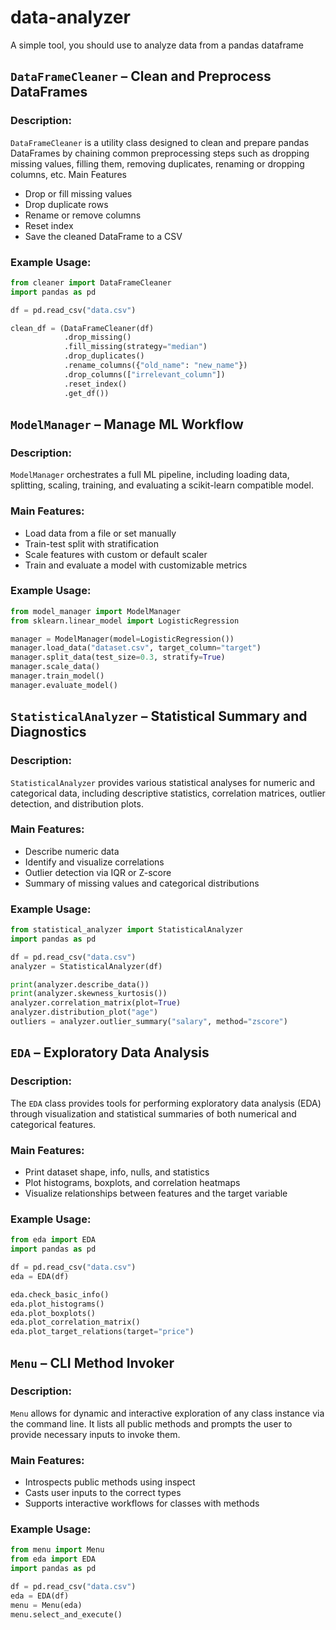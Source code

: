 # data-analyzer
A simple tool, you should use to analyze data from a pandas dataframe

## **```DataFrameCleaner``` – Clean and Preprocess DataFrames**
### Description:

```DataFrameCleaner``` is a utility class designed to clean and prepare pandas DataFrames by chaining common preprocessing steps such as dropping missing values, filling them, removing duplicates, renaming or dropping columns, etc.
Main Features
- Drop or fill missing values
- Drop duplicate rows
- Rename or remove columns
- Reset index
- Save the cleaned DataFrame to a CSV

### Example Usage:

```python
from cleaner import DataFrameCleaner
import pandas as pd

df = pd.read_csv("data.csv")

clean_df = (DataFrameCleaner(df)
            .drop_missing()
            .fill_missing(strategy="median")
            .drop_duplicates()
            .rename_columns({"old_name": "new_name"})
            .drop_columns(["irrelevant_column"])
            .reset_index()
            .get_df())
```

## **```ModelManager``` – Manage ML Workflow**
### Description:

```ModelManager``` orchestrates a full ML pipeline, including loading data, splitting, scaling, training, and evaluating a scikit-learn compatible model.

### Main Features:
- Load data from a file or set manually
- Train-test split with stratification
- Scale features with custom or default scaler
- Train and evaluate a model with customizable metrics

### Example Usage:

```python
from model_manager import ModelManager
from sklearn.linear_model import LogisticRegression

manager = ModelManager(model=LogisticRegression())
manager.load_data("dataset.csv", target_column="target")
manager.split_data(test_size=0.3, stratify=True)
manager.scale_data()
manager.train_model()
manager.evaluate_model()
```

## **```StatisticalAnalyzer``` – Statistical Summary and Diagnostics**
### Description:

```StatisticalAnalyzer``` provides various statistical analyses for numeric and categorical data, including descriptive statistics, correlation matrices, outlier detection, and distribution plots.

### Main Features:
- Describe numeric data
- Identify and visualize correlations
- Outlier detection via IQR or Z-score
- Summary of missing values and categorical distributions

### Example Usage:

```python
from statistical_analyzer import StatisticalAnalyzer
import pandas as pd

df = pd.read_csv("data.csv")
analyzer = StatisticalAnalyzer(df)

print(analyzer.describe_data())
print(analyzer.skewness_kurtosis())
analyzer.correlation_matrix(plot=True)
analyzer.distribution_plot("age")
outliers = analyzer.outlier_summary("salary", method="zscore")
```

## **```EDA``` – Exploratory Data Analysis**
### Description:

The ```EDA``` class provides tools for performing exploratory data analysis (EDA) through visualization and statistical summaries of both numerical and categorical features.

### Main Features:
- Print dataset shape, info, nulls, and statistics
- Plot histograms, boxplots, and correlation heatmaps
- Visualize relationships between features and the target variable

### Example Usage:

```python
from eda import EDA
import pandas as pd

df = pd.read_csv("data.csv")
eda = EDA(df)

eda.check_basic_info()
eda.plot_histograms()
eda.plot_boxplots()
eda.plot_correlation_matrix()
eda.plot_target_relations(target="price")
```

## **```Menu``` – CLI Method Invoker**

### Description:

```Menu``` allows for dynamic and interactive exploration of any class instance via the command line. It lists all public methods and prompts the user to provide necessary inputs to invoke them.

### Main Features:
- Introspects public methods using inspect
- Casts user inputs to the correct types
- Supports interactive workflows for classes with methods

### Example Usage:

```python
from menu import Menu
from eda import EDA
import pandas as pd

df = pd.read_csv("data.csv")
eda = EDA(df)
menu = Menu(eda)
menu.select_and_execute()
```
